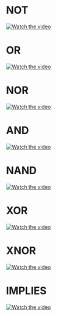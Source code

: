 # NOT
[![Watch the video](https://img.youtube.com/vi/lno7zYNHbGU/maxresdefault.jpg)](https://youtu.be/lno7zYNHbGU)
# OR
[![Watch the video](https://img.youtube.com/vi/vgCC8J1B3eA/maxresdefault.jpg)](https://youtu.be/vgCC8J1B3eA)
# NOR
[![Watch the video](https://img.youtube.com/vi/H9j8J3wGy44/maxresdefault.jpg)](https://youtu.be/H9j8J3wGy44)
# AND
[![Watch the video](https://img.youtube.com/vi/dB19gJDYLzE/maxresdefault.jpg)](https://youtu.be/dB19gJDYLzE)
# NAND
[![Watch the video](https://img.youtube.com/vi/zeHkssMHAC8/maxresdefault.jpg)](https://youtu.be/zeHkssMHAC8)
# XOR
[![Watch the video](https://img.youtube.com/vi/q7fB-IqCrac/maxresdefault.jpg)](https://youtu.be/q7fB-IqCrac)
# XNOR
[![Watch the video](https://img.youtube.com/vi/BTK1pVc5lnQ/maxresdefault.jpg)](https://youtu.be/BTK1pVc5lnQ)
# IMPLIES
[![Watch the video](https://img.youtube.com/vi/TU4SgpcYcEs/maxresdefault.jpg)](https://youtu.be/TU4SgpcYcEs)
